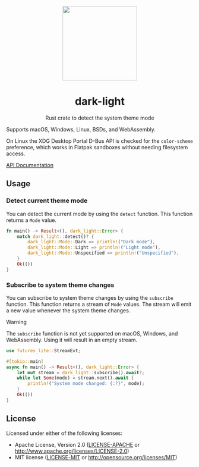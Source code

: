 <div align="center">
    <img src="resources/icon/icon.svg" width="200"/>
    <h1>dark-light</h1>
    <p>Rust crate to detect the system theme mode</p>
</div>

Supports macOS, Windows, Linux, BSDs, and WebAssembly. 

On Linux the XDG Desktop Portal D-Bus API is checked for the `color-scheme` preference, which works in Flatpak sandboxes without needing filesystem access.

[API Documentation](https://docs.rs/dark-light/)

## Usage

### Detect current theme mode
You can detect the current mode by using the `detect` function. This function returns a `Mode` value.
```rust
fn main() -> Result<(), dark_light::Error> {
    match dark_light::detect()? {
        dark_light::Mode::Dark => println!("Dark mode"),
        dark_light::Mode::Light => println!("Light mode"),
        dark_light::Mode::Unspecified => println!("Unspecified"),
    }
    Ok(())
}
```

### Subscribe to system theme changes
You can subscribe to system theme changes by using the `subscribe` function. This function returns a stream of `Mode` values. The stream will emit a new value whenever the system theme changes.

> [!WARNING]
> The `subscribe` function is not yet supported on macOS, Windows, and WebAssembly.
> Using it will result in an empty stream.

```rust
use futures_lite::StreamExt;

#[tokio::main]
async fn main() -> Result<(), dark_light::Error> {
    let mut stream = dark_light::subscribe().await?;
    while let Some(mode) = stream.next().await {
        println!("System mode changed: {:?}", mode);
    }
    Ok(())
}
```

## License

Licensed under either of the following licenses:

 * Apache License, Version 2.0 ([LICENSE-APACHE](LICENSE-APACHE) or http://www.apache.org/licenses/LICENSE-2.0)
 * MIT license ([LICENSE-MIT](LICENSE-MIT) or http://opensource.org/licenses/MIT)